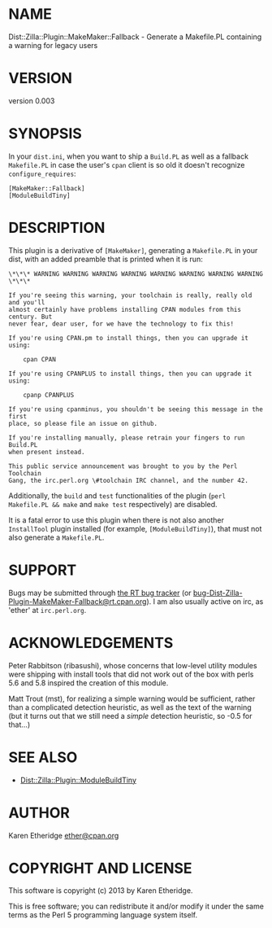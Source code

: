 # NAME

Dist::Zilla::Plugin::MakeMaker::Fallback - Generate a Makefile.PL containing a warning for legacy users

# VERSION

version 0.003

# SYNOPSIS

In your `dist.ini`, when you want to ship a `Build.PL` as well as a fallback
`Makefile.PL` in case the user's `cpan` client is so old it doesn't recognize
`configure_requires`:

    [MakeMaker::Fallback]
    [ModuleBuildTiny]

# DESCRIPTION

This plugin is a derivative of `[MakeMaker]`, generating a `Makefile.PL` in
your dist, with an added preamble that is printed when it is run:

    \*\*\* WARNING WARNING WARNING WARNING WARNING WARNING WARNING WARNING \*\*\*

    If you're seeing this warning, your toolchain is really, really old and you'll
    almost certainly have problems installing CPAN modules from this century. But
    never fear, dear user, for we have the technology to fix this!

    If you're using CPAN.pm to install things, then you can upgrade it using:

        cpan CPAN

    If you're using CPANPLUS to install things, then you can upgrade it using:

        cpanp CPANPLUS

    If you're using cpanminus, you shouldn't be seeing this message in the first
    place, so please file an issue on github.

    If you're installing manually, please retrain your fingers to run Build.PL
    when present instead.

    This public service announcement was brought to you by the Perl Toolchain
    Gang, the irc.perl.org \#toolchain IRC channel, and the number 42.

Additionally, the `build` and `test` functionalities of the plugin
(`perl Makefile.PL && make` and `make test` respectively) are disabled.

It is a fatal error to use this plugin when there is not also another
`InstallTool` plugin installed (for example, `[ModuleBuildTiny]`), that must
not also generate a `Makefile.PL`.

# SUPPORT

Bugs may be submitted through [the RT bug tracker](https://rt.cpan.org/Public/Dist/Display.html?Name=Dist-Zilla-Plugin-MakeMaker-Fallback)
(or [bug-Dist-Zilla-Plugin-MakeMaker-Fallback@rt.cpan.org](mailto:bug-Dist-Zilla-Plugin-MakeMaker-Fallback@rt.cpan.org)).
I am also usually active on irc, as 'ether' at `irc.perl.org`.

# ACKNOWLEDGEMENTS

Peter Rabbitson (ribasushi), whose concerns that low-level utility modules
were shipping with install tools that did not work out of the box with perls
5.6 and 5.8 inspired the creation of this module.

Matt Trout (mst), for realizing a simple warning would be sufficient, rather
than a complicated detection heuristic, as well as the text of the warning
(but it turns out that we still need a _simple_ detection heuristic, so -0.5
for that...)

# SEE ALSO

- [Dist::Zilla::Plugin::ModuleBuildTiny](http://search.cpan.org/perldoc?Dist::Zilla::Plugin::ModuleBuildTiny)

# AUTHOR

Karen Etheridge <ether@cpan.org>

# COPYRIGHT AND LICENSE

This software is copyright (c) 2013 by Karen Etheridge.

This is free software; you can redistribute it and/or modify it under
the same terms as the Perl 5 programming language system itself.
